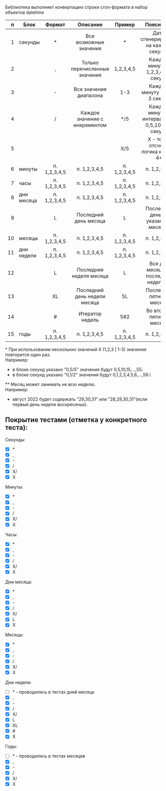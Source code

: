 Библиотека выполняет конвертацию строки cron-формата в набор объектов datetime


|   п | Блок       |  Формат      |           Описание            |    Пример    |                    Пояснение                     |
|----:|------------|:------------:|:-----------------------------:|:------------:|:------------------------------------------------:|
|   1 | секунды    |      *       |    Все возможные значения     |      *       |       Даты сгенерируются на каждую секунду       |
|   2 |            |      ,       | Только перечисленные значения |  1,2,3,4,5   |        Каждую минуту в 1,2,3,4 и 5 секунд        |
|   3 |            |      -       |    Все значения диапазона     |     1-3      |          Каждую минуту в 1,2 и 3 секунд          |
|   4 |            |      /       | Каждое значение с инкрементом |     */5      | Каждую минуту c интервалом в 0,5,10,..,55 секунд |
|   5 |            |              |                               |     X/5      |      X - точка отсчета, логика как в п. 4*       |
|   6 | минуты     | п. 1,2,3,4,5 |         п. 1,2,3,4,5          | п. 1,2,3,4,5 |                   п. 1,2,3,4,5                   |
|   7 | часы       | п. 1,2,3,4,5 |         п. 1,2,3,4,5          | п. 1,2,3,4,5 |                   п. 1,2,3,4,5                   |
|   8 | дни месяца | п. 1,2,3,4,5 |         п. 1,2,3,4,5          | п. 1,2,3,4,5 |                   п. 1,2,3,4,5                   |
|   9 |            |      L       |     Последний день месяца     |      L       |       Последний день из указанных месяцев        |
|  10 | месяцы     | п. 1,2,3,4,5 |         п. 1,2,3,4,5          | п. 1,2,3,4,5 |                   п. 1,2,3,4,5                   |
|  11 | дни недели | п. 1,2,3,4,5 |         п. 1,2,3,4,5          | п. 1,2,3,4,5 |                   п. 1,2,3,4,5                   |
|  12 |            |      L       |   Последняя неделя месяца     |      L       |       Все дни месяца на последней неделе**       |
|  13 |            |      XL      | Последний день недели месяца  |      5L      |             Последняя пятница месяца             |
|  14 |            |      #       |        Итератор недель        |     5#2      |             Во вторую пятницу месяца             |
|  15 | годы       | п. 1,2,3,4,5 |         п. 1,2,3,4,5          | п. 1,2,3,4,5 |                   п. 1,2,3,4,5                   |

\* При использовании нескольких значений X (1,2,3 | 1-3) значение повторится один раз.\
Например:

* в блоке секунд указано "0,5/5" значения будут 0,5,10,15,...,55;
* в блоке секунд указано "0,1/2" значения будут 0,1,2,3,4,5,6,...,59.\

\** Месяц может занимать не всю неделю.\
  Например:
* август 2022 будет содержать "29,30,31" или "28,29,30,31"(если первый день недели воскресенье).

## Покрытие тестами (отметка у конкретного теста):

Секунды:
- [x] \*
- [x] \,
- [x] \-
- [x] \/
- [x] X\/
- [x] X

Минуты:
- [x] \*
- [x] \,
- [x] \-
- [x] \/
- [x] X\/
- [x] X

Часы:
- [x] \*
- [x] \,
- [x] \-
- [x] \/
- [x] X\/
- [x] X

Дни месяца:
- [x] \*
- [x] \,
- [x] \-
- [x] \/
- [x] X\/
- [x] L
- [x] X

Месяцы:
- [x] \* 
- [x] \,
- [x] \-
- [x] \/
- [x] X\/
- [x] X

Дни недели:
- [ ] \* - проводились в тестах дней месяца
- [x] \,
- [x] \-
- [x] \/
- [x] X\/
- [x] L
- [x] XL
- [x] \#
- [x] X

Годы:
- [ ] \* - проводились в тестах месяцев
- [x] \,
- [x] \-
- [x] \/
- [x] X\/
- [x] X